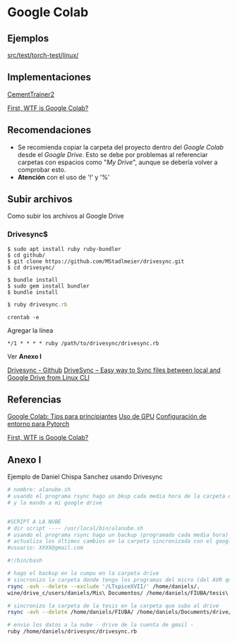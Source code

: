 # Google Colab

## Ejemplos
[src/test/torch-test/linux/](src/test/torch-test/linux/README.md)

## Implementaciones
[CementTrainer2](/src/Fisuras/CVNet_CementTrainer2/README.md)

[First, WTF is Google Colab?](https://jovianlin.io/pytorch-with-gpu-in-google-colab/)

## Recomendaciones
- Se recomienda copiar la carpeta del proyecto dentro del *Google Colab* desde el *Google Drive*. Esto se debe por problemas al referenciar carpetas con espacios como "*My Drive*", aunque se debería volver a comprobar esto.
- **Atención** con el uso de '!' y '%'

## Subir archivos
Como subir los archivos al Google Drive 

### Drivesync$ 
```
$ sudo apt install ruby ruby-bundler
$ cd github/
$ git clone https://github.com/MStadlmeier/drivesync.git
$ cd drivesync/
```

```
$ bundle install
$ sudo gem install bundler
$ bundle install
```

```ruby
$ ruby drivesync.rb
```

```
crontab -e
```
Agregar la línea
```
*/1 * * * * ruby /path/to/drivesync/drivesync.rb
```
Ver **Anexo I**


[Drivesync - Github](https://github.com/MStadlmeier/drivesync)
[DriveSync – Easy way to Sync files between local and Google Drive from Linux CLI](https://www.2daygeek.com/drivesync-google-drive-sync-client-for-linux/)



## Referencias
[Google Colab: Tips para principiantes](https://medium.com/marvik/google-colab-tips-para-principiantes-e39d6e7051d4)
[Uso de GPU](docs/GPU)
[Configuración de entorno para Pytorch](/docs/torch/README.md)

[First, WTF is Google Colab?](https://jovianlin.io/pytorch-with-gpu-in-google-colab/)


## Anexo I
Ejemplo de Daniel Chispa Sanchez usando Drivesync

```sh
# nombre: alanube.sh
# usando el programa rsync hago un bkup cada media hora de la carpeta de la tesis 
# y la mando a mi google drive


#SCRIPT A LA NUBE
# dir script ---- /usr/local/bin/alanube.sh
# usando el programa rsync hago un backup (programado cada media hora) de los que estuve trabajando en la tesis. 
# actualiza los últimos cambios en la carpeta sincronizada con el google drive con el programa ruby
#usuario: XXXX@gmail.com

#!/bin/bash

# hago el backup en la cumpu en la carpeta drive
# sincronizo la carpeta donde tengo los programas del micro (del AVR que uso en wine) y los pongo en el directorio de la tesis
rsync -avh --delete --exclude '/LTspiceXVII/' /home/daniels/.
wine/drive_c/users/daniels/Mis\ Documentos/ /home/daniels/FIUBA/tesis\ SPS/Programas/

# sincronizo la carpeta de la tesis en la carpeta que subo al drive
rsync -avh --delete /home/daniels/FIUBA/ /home/daniels/Documents/drive/FIUBA/

# envio los datos a la nube - drive de la cuenta de gmail -
ruby /home/daniels/drivesync/drivesync.rb
```

